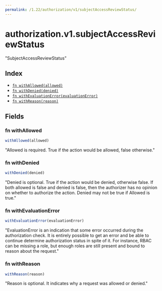 ```yaml
---
permalink: /1.22/authorization/v1/subjectAccessReviewStatus/
---
```


# authorization.v1.subjectAccessReviewStatus

"SubjectAccessReviewStatus"

## Index

* [`fn withAllowed(allowed)`](#fn-withallowed)
* [`fn withDenied(denied)`](#fn-withdenied)
* [`fn withEvaluationError(evaluationError)`](#fn-withevaluationerror)
* [`fn withReason(reason)`](#fn-withreason)

## Fields

### fn withAllowed

```ts
withAllowed(allowed)
```

"Allowed is required. True if the action would be allowed, false otherwise."

### fn withDenied

```ts
withDenied(denied)
```

"Denied is optional. True if the action would be denied, otherwise false. If both allowed is false and denied is false, then the authorizer has no opinion on whether to authorize the action. Denied may not be true if Allowed is true."

### fn withEvaluationError

```ts
withEvaluationError(evaluationError)
```

"EvaluationError is an indication that some error occurred during the authorization check. It is entirely possible to get an error and be able to continue determine authorization status in spite of it. For instance, RBAC can be missing a role, but enough roles are still present and bound to reason about the request."

### fn withReason

```ts
withReason(reason)
```

"Reason is optional.  It indicates why a request was allowed or denied."